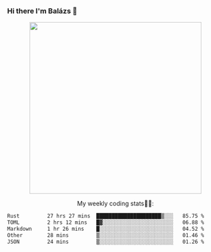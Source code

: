 ### Hi there I'm Balázs 👋
  
<p align="center">
  <img width="400" src="https://github-readme-stats.vercel.app/api/top-langs/?username=bkutasi&size_weight=0.5&count_weight=0.5&hide=jupyter%20notebook&layout=compact&theme=tokyonight">
</p>
<p align="center">
My weekly coding stats👨‍💻:
</p>
<!--START_SECTION:waka-->

```txt
Rust         27 hrs 27 mins  █████████████████████▒░░░   85.75 %
TOML         2 hrs 12 mins   █▓░░░░░░░░░░░░░░░░░░░░░░░   06.88 %
Markdown     1 hr 26 mins    █░░░░░░░░░░░░░░░░░░░░░░░░   04.52 %
Other        28 mins         ▒░░░░░░░░░░░░░░░░░░░░░░░░   01.46 %
JSON         24 mins         ▒░░░░░░░░░░░░░░░░░░░░░░░░   01.26 %
```

<!--END_SECTION:waka-->



<!--
**bkutasi/bkutasi** is a ✨ _special_ ✨ repository because its `README.md` (this file) appears on your GitHub profile.

Here are some ideas to get you started:

- 🔭 I’m currently working on ...
- 🌱 I’m currently learning ...
- 👯 I’m looking to collaborate on ...
- 🤔 I’m looking for help with ...
- 💬 Ask me about ...
- 📫 How to reach me: ...
- 😄 Pronouns: ...
- ⚡ Fun fact: ...
-->
